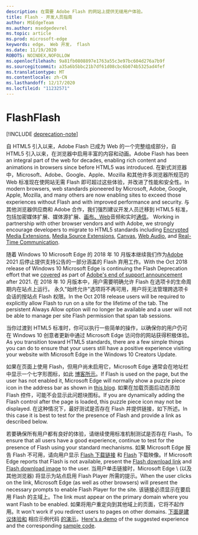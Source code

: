 ```yaml
---
description: 在需要 Adobe Flash 的网站上提供无缝用户体验。
title: Flash - 开发人员指南
author: MSEdgeTeam
ms.author: msedgedevrel
ms.topic: article
ms.prod: microsoft-edge
keywords: edge， Web 开发， flash
ms.date: 11/19/2020
ROBOTS: NOINDEX,NOFOLLOW
ms.openlocfilehash: 9a81fb0808897e1763a55c3e97bc604d276a7b9f
ms.sourcegitcommit: a35a6b5bbc21b7df61d08cbc6b074b5325ad4fef
ms.translationtype: MT
ms.contentlocale: zh-CN
ms.lasthandoff: 12/17/2020
ms.locfileid: "11232571"
---
```

# <span data-ttu-id="2c3ea-104">Flash</span><span class="sxs-lookup"><span data-stu-id="2c3ea-104">Flash</span></span>  

[!INCLUDE [deprecation-note](../../includes/legacy-edge-note.md)]  

<span data-ttu-id="2c3ea-105">自 HTML5 引入以来，Adobe Flash 已成为 Web 的一个完整组成部分，自 HTML5 引入以来，在浏览器中启用丰富的内容和动画。</span><span class="sxs-lookup"><span data-stu-id="2c3ea-105">Adobe Flash has been an integral part of the web for decades, enabling rich content and animations in browsers since before HTML5 was introduced.</span></span>  <span data-ttu-id="2c3ea-106">在新式浏览器中，Microsoft、Adobe、Google、Apple、Mozilla 和其他许多浏览器所规范的 Web 标准现在使网站无需 Flash 即可超过这些体验，并改进了性能和安全性。</span><span class="sxs-lookup"><span data-stu-id="2c3ea-106">In modern browsers, web standards pioneered by Microsoft, Adobe, Google, Apple, Mozilla, and many others are now enabling sites to exceed those experiences without Flash and with improved performance and security.</span></span>  <span data-ttu-id="2c3ea-107">与其他浏览器供应商和 Adobe 合作，我们强烈建议开发人员迁移到 HTML5 标准，包括加密媒体扩展[](https://developer.microsoft.com/microsoft-edge/platform/status/encryptedmediaextensions)、媒体源扩展、[画布](https://developer.microsoft.com/microsoft-edge/platform/status/canvas)[、Web](https://developer.microsoft.com/microsoft-edge/platform/status/webaudioapi)音频和实时[通信](https://developer.microsoft.com/microsoft-edge/platform/status/webrtcobjectrtcapi)。 [](https://developer.microsoft.com/microsoft-edge/platform/status/mediasourceextensions)</span><span class="sxs-lookup"><span data-stu-id="2c3ea-107">Working in partnership with other browser vendors and with Adobe, we strongly encourage developers to migrate to HTML5 standards including [Encrypted Media Extensions](https://developer.microsoft.com/microsoft-edge/platform/status/encryptedmediaextensions), [Media Source Extensions](https://developer.microsoft.com/microsoft-edge/platform/status/mediasourceextensions), [Canvas](https://developer.microsoft.com/microsoft-edge/platform/status/canvas), [Web Audio](https://developer.microsoft.com/microsoft-edge/platform/status/webaudioapi), and [Real-Time Communication](https://developer.microsoft.com/microsoft-edge/platform/status/webrtcobjectrtcapi).</span></span>  

<span data-ttu-id="2c3ea-108">随着 Windows 10 Microsoft Edge 的 2018 年 10 月[](https://blogs.windows.com/msedgedev/2017/07/25)版本继续我们作为[Adobe](https://theblog.adobe.com/adobe-flash-update) 2021 后停止提供支持公告的一部分涵盖的 Flash 弃用工作。</span><span class="sxs-lookup"><span data-stu-id="2c3ea-108">With the Oct 2018 release of Windows 10 Microsoft Edge is continuing the Flash Deprecation effort that we [covered](https://blogs.windows.com/msedgedev/2017/07/25) as part of [Adobe's end of support announcement](https://theblog.adobe.com/adobe-flash-update) after 2021.</span></span>  <span data-ttu-id="2c3ea-109">在 2018 年 10 月版本中，用户需要明确允许 Flash 在选项卡的生命周期内在站点上运行。 永久"始终允许"选项将不再可用，用户将无法管理跨选项卡会话的按站点 Flash 权限。</span><span class="sxs-lookup"><span data-stu-id="2c3ea-109">In the Oct 2018 release users will be required to explicitly allow Flash to run on a site for the lifetime of the tab.  The persistent Always Allow option will no longer be available and a user will not be able to manage per site Flash permission that span tab sessions.</span></span>  

<span data-ttu-id="2c3ea-110">当你过渡到 HTML5 标准时，你可以执行一些简单的操作，以确保你的用户仍可在 Windows 10 创意者更新中通过 Microsoft Edge 访问你的网站获得积极体验。</span><span class="sxs-lookup"><span data-stu-id="2c3ea-110">As you transition toward HTML5 standards, there are a few simple things you can do to ensure that your users still have a positive experience visiting your website with Microsoft Edge in the Windows 10 Creators Update.</span></span>  

<span data-ttu-id="2c3ea-111">如果在页面上使用 Flash，但用户尚未启用它，Microsoft Edge 通常会在地址栏中显示一个七字形图标，如此 [博客所示](https://blogs.windows.com/msedgedev/2016/12/14)。</span><span class="sxs-lookup"><span data-stu-id="2c3ea-111">If Flash is used on the page, but the user has not enabled it, Microsoft Edge will normally show a puzzle piece icon in the address bar as shown in [this blog](https://blogs.windows.com/msedgedev/2016/12/14).</span></span>  <span data-ttu-id="2c3ea-112">如果在加载页面后动态添加 Flash 控件，可能不会显示此问题块图标。</span><span class="sxs-lookup"><span data-stu-id="2c3ea-112">If you are dynamically adding the Flash control after the page is loaded, this puzzle piece icon may not be displayed.</span></span>  <span data-ttu-id="2c3ea-113">在这种情况下，最好测试是否存在 Flash 并提供链接，如下所述。</span><span class="sxs-lookup"><span data-stu-id="2c3ea-113">In this case it is best to test for the presence of Flash and provide a link as described below.</span></span>  

<span data-ttu-id="2c3ea-114">若要确保所有用户都有良好的体验，请继续使用标准机制测试是否存在 Flash。</span><span class="sxs-lookup"><span data-stu-id="2c3ea-114">To ensure that all users have a good experience, continue to test for the presence of Flash using your standard mechanisms.</span></span>  <span data-ttu-id="2c3ea-115">如果 Microsoft Edge 报告 Flash 不可用，请向用户显示 [Flash 下载链接](http://get.adobe.com/flashplayer) 和 [Flash](http://www.adobe.com/legal/permissions/icons-web-logos.html#flashplayer) 下载映像。</span><span class="sxs-lookup"><span data-stu-id="2c3ea-115">If Microsoft Edge reports that Flash is not available, present the [Flash download link](http://get.adobe.com/flashplayer) and [Flash download image](http://www.adobe.com/legal/permissions/icons-web-logos.html#flashplayer) to the user.</span></span>  <span data-ttu-id="2c3ea-116">当用户单击链接时，Microsoft Edge \ (以及其他浏览器\) 将显示为站点启用 Flash Player 所需的提示。</span><span class="sxs-lookup"><span data-stu-id="2c3ea-116">When the user clicks on the link, Microsoft Edge \(as well as other browsers\) will present the necessary prompts to enable Flash Player for the site.</span></span>  <span data-ttu-id="2c3ea-117">该链接必须显示在要启用 Flash 的主域上。</span><span class="sxs-lookup"><span data-stu-id="2c3ea-117">The link must appear on the primary domain where you want Flash to be enabled.</span></span>  <span data-ttu-id="2c3ea-118">如果将用户重定向到其他域上的页面，它将不起作用。</span><span class="sxs-lookup"><span data-stu-id="2c3ea-118">It won't work if you redirect users to pages on other domains.</span></span>  <span data-ttu-id="2c3ea-119">[下面是建议体验和](https://microsoftedge.github.io/MicrosoftEdge-Documentation/flashclicktorun) 相应示例代码 [的演示](https://github.com/MicrosoftEdge/MicrosoftEdge-Documentation/tree/master/docs/flashclicktorun)。</span><span class="sxs-lookup"><span data-stu-id="2c3ea-119">[Here's a demo](https://microsoftedge.github.io/MicrosoftEdge-Documentation/flashclicktorun) of the suggested experience and the corresponding [sample code](https://github.com/MicrosoftEdge/MicrosoftEdge-Documentation/tree/master/docs/flashclicktorun).</span></span>  
